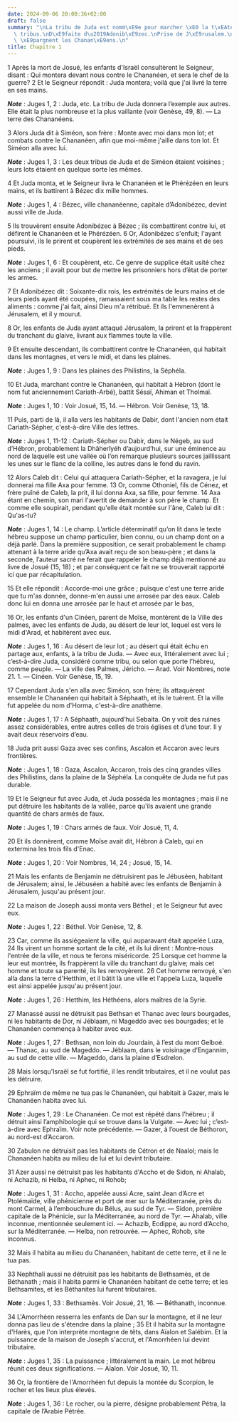 ```yaml
---
date: 2024-09-06 20:00:36+02:00
draft: false
summary: "\nLa tribu de Juda est nomm\xE9e pour marcher \xE0 la t\xEAte des autres\
  \ tribus.\nD\xE9faite d\u2019Adonib\xE9zec.\nPrise de J\xE9rusalem.\nPlusieurs tribus\
  \ \xE9pargnent les Chanan\xE9ens.\n"
title: Chapitre 1
---
```





1 Après la mort de Josué, les enfants d'Israël consultèrent le Seigneur, disant : Qui montera devant nous contre le Chananéen, et sera le chef de la guerre? 2 Et le Seigneur répondit : Juda montera; voilà que j'ai livré la terre en ses mains.

***Note*** :  Juges 1, 2 : Juda, etc. La tribu de Juda donnera l’exemple aux autres. Elle était la plus nombreuse et la plus vaillante (voir Genèse, 49, 8). ― La terre des Chananéens.

3 Alors Juda dit à Siméon, son frère : Monte avec moi dans mon lot; et combats contre le Chananéen, afin que moi-même j'aille dans ton lot. Et Siméon alla avec lui.

***Note*** :  Juges 1, 3 : Les deux tribus de Juda et de Siméon étaient voisines ; leurs lots étaient en quelque sorte les mêmes.


4 Et Juda monta, et le Seigneur livra le Chananéen et le Phérézéen en leurs mains, et ils battirent à Bézec dix mille hommes.

***Note*** :  Juges 1, 4 : Bézec, ville chananéenne, capitale d’Adonibézec, devint aussi ville de Juda.

5 Ils trouvèrent ensuite Adonibézec à Bézec ; ils combattirent contre lui, et défirent le Chananéen et le Phérézéen. 6 Or, Adonibézec s'enfuit; l'ayant poursuivi, ils le prirent et coupèrent les extrémités de ses mains et de ses pieds.

***Note*** :  Juges 1, 6 : Et coupèrent, etc. Ce genre de supplice était usité chez les anciens ; il avait pour but de mettre les prisonniers hors d’état de porter les armes.

7 Et Adonibézec dit : Soixante-dix rois, les extrémités de leurs mains et de leurs pieds ayant été coupées, ramassaient sous ma table les restes des aliments : comme j'ai fait, ainsi Dieu m'a rétribué. Et ils l'emmenèrent à Jérusalem, et il y mourut.


8 Or, les enfants de Juda ayant attaqué Jérusalem, la prirent et la frappèrent du tranchant du glaive, livrant aux flammes toute la ville.


9 Et ensuite descendant, ils combattirent contre le Chananéen, qui habitait dans les montagnes, et vers le midi, et dans les plaines.

***Note*** :  Juges 1, 9 : Dans les plaines des Philistins, la Séphéla.

10 Et Juda, marchant contre le Chananéen, qui habitait à Hébron (dont le nom fut anciennement Cariath-Arbé), battit Sésaï, Ahiman et Tholmaï.

***Note*** :  Juges 1, 10 : Voir Josué, 15, 14. ― Hébron. Voir Genèse, 13, 18.

11 Puis, parti de là, il alla vers les habitants de Dabir, dont l'ancien nom était Cariath-Sépher, c'est-à-dire Ville des lettres.

***Note*** :  Juges 1, 11-12 : Cariath-Sépher ou Dabir, dans le Négeb, au sud d’Hébron, probablement la Dhâherîyéh d’aujourd’hui, sur une éminence au nord de laquelle est une vallée où l’on remarque plusieurs sources jaillissant les unes sur le flanc de la colline, les autres dans le fond du ravin.

12 Alors Caleb dit : Celui qui attaquera Cariath-Sépher, et la ravagera, je lui donnerai ma fille Axa pour femme. 13 Or, comme Othoniel, fils de Cénez, et frère puîné de Caleb, la prit, il lui donna Axa, sa fille, pour femme. 14 Axa étant en chemin, son mari l'avertit de demander à son père le champ. Et comme elle soupirait, pendant qu'elle était montée sur l'âne, Caleb lui dit : Qu'as-tu?

***Note*** :  Juges 1, 14 : Le champ. L’article déterminatif qu’on lit dans le texte hébreu suppose un champ particulier, bien connu, ou un champ dont on a déjà parlé. Dans la première supposition, ce serait probablement le champ attenant à la terre aride qu’Axa avait reçu de son beau-père ; et dans la seconde, l’auteur sacré ne ferait que rappeler le champ déjà mentionné au livre de Josué (15, 18) ; et par conséquent ce fait ne se trouverait rapporté ici que par récapitulation.

15 Et elle répondit : Accorde-moi une grâce ; puisque c'est une terre aride que tu m'as donnée, donne-m'en aussi une arrosée par des eaux. Caleb donc lui en donna une arrosée par le haut et arrosée par le bas,


16 Or, les enfants d'un Cinéen, parent de Moïse, montèrent de la Ville des palmes, avec les enfants de Juda, au désert de leur lot, lequel est vers le midi d'Arad, et habitèrent avec eux.

***Note*** :  Juges 1, 16 : Au désert de leur lot ; au désert qui était échu en partage aux, enfants, à la tribu de Juda. ― Avec eux, littéralement avec lui ; c’est-à-dire Juda, considéré comme tribu, ou selon que porte l’hébreu, comme peuple. ― La ville des Palmes, Jéricho. ― Arad. Voir Nombres, note 21. 1. ― Cinéen. Voir Genèse, 15, 19.


17 Cependant Juda s'en alla avec Siméon, son frère; ils attaquèrent ensemble le Chananéen qui habitait à Séphaath, et ils le tuèrent. Et la ville fut appelée du nom d'Horma, c'est-à-dire anathème.

***Note*** :  Juges 1, 17 : A Séphaath, aujourd’hui Sebaita. On y voit des ruines assez considérables, entre autres celles de trois églises et d’une tour. Il y avait deux réservoirs d’eau.

18 Juda prit aussi Gaza avec ses confins, Ascalon et Accaron avec leurs frontières.

***Note*** :  Juges 1, 18 : Gaza, Ascalon, Accaron, trois des cinq grandes villes des Philistins, dans la plaine de la Séphéla. La conquête de Juda ne fut pas durable.

19 Et le Seigneur fut avec Juda, et Juda posséda les montagnes ; mais il ne put détruire les habitants de la vallée, parce qu'ils avaient une grande quantité de chars armés de faux.

***Note*** :  Juges 1, 19 : Chars armés de faux. Voir Josué, 11, 4.

20 Et ils donnèrent, comme Moïse avait dit, Hébron à Caleb, qui en extermina les trois fils d'Enac.

***Note*** :  Juges 1, 20 : Voir Nombres, 14, 24 ; Josué, 15, 14.


21 Mais les enfants de Benjamin ne détruisirent pas le Jébuséen, habitant de Jérusalem; ainsi, le Jébuséen a habité avec les enfants de Benjamin à Jérusalem, jusqu'au présent jour.


22 La maison de Joseph aussi monta vers Béthel ; et le Seigneur fut avec eux.

***Note*** :  Juges 1, 22 : Béthel. Voir Genèse, 12, 8.

23 Car, comme ils assiégeaient la ville, qui auparavant était appelée Luza, 24 Ils virent un homme sortant de la cité, et ils lui dirent : Montre-nous l'entrée de la ville, et nous te ferons miséricorde. 25 Lorsque cet homme la leur eut montrée, ils frappèrent la ville du tranchant du glaive; mais cet homme et toute sa parenté, ils les renvoyèrent. 26 Cet homme renvoyé, s'en alla dans la terre d'Hetthim, et il bâtit là une ville et l'appela Luza, laquelle est ainsi appelée jusqu'au présent jour.

***Note*** :  Juges 1, 26 : Hetthim, les Héthéens, alors maîtres de la Syrie.


27 Manassé aussi ne détruisit pas Bethsan et Thanac avec leurs bourgades, ni les habitants de Dor, ni Jéblaam, ni Mageddo avec ses bourgades; et le Chananéen commença à habiter avec eux.

***Note*** :  Juges 1, 27 : Bethsan, non loin du Jourdain, à l’est du mont Gelboé. ― Thanac, au sud de Mageddo. ― Jéblaam, dans le voisinage d’Engannim, au sud de cette ville. ― Mageddo, dans la plaine d’Esdrelon.

28 Mais lorsqu'Israël se fut fortifié, il les rendit tributaires, et il ne voulut pas les détruire.


29 Ephraïm de même ne tua pas le Chananéen, qui habitait à Gazer, mais le Chananéen habita avec lui.

***Note*** :  Juges 1, 29 : Le Chananéen. Ce mot est répété dans l’hébreu ; il détruit ainsi l’amphibologie qui se trouve dans la Vulgate. ― Avec lui ; c’est-à-dire avec Ephraïm. Voir note précédente. ― Gazer, à l’ouest de Béthoron, au nord-est d’Accaron.


30 Zabulon ne détruisit pas les habitants de Cétron et de Naalol; mais le Chananéen habita au milieu de lui et lui devint tributaire.


31 Azer aussi ne détruisit pas les habitants d'Accho et de Sidon, ni Ahalab, ni Achazib, ni Helba, ni Aphec, ni Rohob;

***Note*** :  Juges 1, 31 : Accho, appelée aussi Acre, saint Jean d’Acre et Ptolémaïde, ville phénicienne et port de mer sur la Méditerranée, près du mont Carmel, à l’embouchure du Bélus, au sud de Tyr. ― Sidon, première capitale de la Phénicie, sur la Méditerranée, au nord de Tyr. ― Ahalab, ville inconnue, mentionnée seulement ici. ― Achazib, Ecdippe, au nord d’Accho, sur la Méditerranée. ― Helba, non retrouvée. ― Aphec, Rohob, site inconnus.

32 Mais il habita au milieu du Chananéen, habitant de cette terre, et il ne le tua pas.


33 Nephthali aussi ne détruisit pas les habitants de Bethsamès, et de Béthanath ; mais il habita parmi le Chananéen habitant de cette terre; et les Bethsamites, et les Béthanites lui furent tributaires.

***Note*** :  Juges 1, 33 : Bethsamès. Voir Josué, 21, 16. ― Béthanath, inconnue.


34 L'Amorrhéen resserra les enfants de Dan sur la montagne, et il ne leur donna pas lieu de s'étendre dans la plaine ; 35 Et il habita sur la montagne d'Harès, que l'on interprète montagne de têts, dans Aïalon et Salébim. Et la puissance de la maison de Joseph s'accrut, et l'Amorrhéen lui devint tributaire.

***Note*** :  Juges 1, 35 : La puissance ; littéralement la main. Le mot hébreu réunit ces deux significations. ― Aïalon. Voir Josué, 10, 11.

36 Or, la frontière de l'Amorrhéen fut depuis la montée du Scorpion, le rocher et les lieux plus élevés.

***Note*** :  Juges 1, 36 : Le rocher, ou la pierre, désigne probablement Pétra, la capitale de l’Arabie Pétrée.

